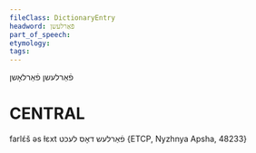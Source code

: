 ```yaml
---
fileClass: DictionaryEntry
headword: פֿאַרלעשן
part_of_speech: 
etymology: 
tags: 
---
```

פֿאַרלעשן
פֿאַרלאָשן

CENTRAL
========

farlɛ́š əs ɫɛxt פֿאַרלעש דאָס לעכט {ETCP, Nyzhnya Apsha, 48233}
